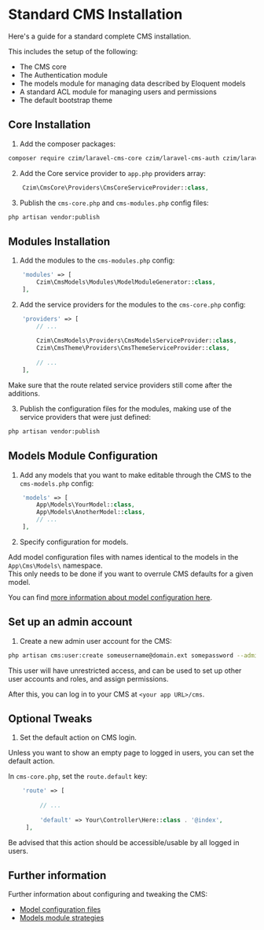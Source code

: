 # Standard CMS Installation

Here's a guide for a standard complete CMS installation.

This includes the setup of the following:

- The CMS core
- The Authentication module
- The models module for managing data described by Eloquent models
- A standard ACL module for managing users and permissions
- The default bootstrap theme


## Core Installation

1. Add the composer packages:

```bash
composer require czim/laravel-cms-core czim/laravel-cms-auth czim/laravel-cms-models czim/laravel-cms-acl-module czim/laravel-cms-theme
```

2. Add the Core service provider to `app.php` providers array:

```php
    Czim\CmsCore\Providers\CmsCoreServiceProvider::class,
```

3. Publish the `cms-core.php` and `cms-modules.php` config files:

```bash
php artisan vendor:publish
```

## Modules Installation

1. Add the modules to the `cms-modules.php` config:

```php
    'modules' => [
        Czim\CmsModels\Modules\ModelModuleGenerator::class,
    ],
```

2. Add the service providers for the modules to the `cms-core.php` config:

```php
    'providers' => [
        // ...
                
        Czim\CmsModels\Providers\CmsModelsServiceProvider::class,
        Czim\CmsTheme\Providers\CmsThemeServiceProvider::class,
        
        // ...
    ],
```

Make sure that the route related service providers still come after the additions.

3. Publish the configuration files for the modules, making use of the service providers that were just defined:
 
```bash
php artisan vendor:publish
```

## Models Module Configuration

1. Add any models that you want to make editable through the CMS to the `cms-models.php` config:
 
```php
    'models' => [
        App\Models\YourModel::class,
        App\Models\AnotherModel::class,
        // ...
    ],
```

2. Specify configuration for models.

Add model configuration files with names identical to the models in the `App\Cms\Models\` namespace.  
This only needs to be done if you want to overrule CMS defaults for a given model.

You can find [more information about model configuration here](https://github.com/czim/laravel-cms-models/blob/master/documentation/ModelConfiguration.md).  


## Set up an admin account

1. Create a new admin user account for the CMS:

```bash
php artisan cms:user:create someusername@domain.ext somepassword --admin
```

This user will have unrestricted access, and can be used to set up other user accounts and roles, and assign permissions.

After this, you can log in to your CMS at `<your app URL>/cms`.


## Optional Tweaks

1. Set the default action on CMS login.

Unless you want to show an empty page to logged in users, you can set the default action.
 
In `cms-core.php`, set the `route.default` key: 

```php
    'route' => [
 
         // ...
 
         'default' => Your\Controller\Here::class . '@index',
     ],
```

Be advised that this action should be accessible/usable by all logged in users.


## Further information

Further information about configuring and tweaking the CMS:

- [Model configuration files](https://github.com/czim/laravel-cms-models/blob/master/documentation/ModelConfiguration.md)
- [Models module strategies](https://github.com/czim/laravel-cms-models/blob/master/documentation/Strategies.md)
